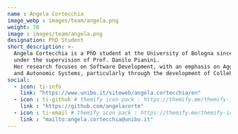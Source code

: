 ```yaml
---
name : Angela Cortecchia
image_webp : images/team/angela.png
weight: 70
image : images/team/angela.png
designation: PhD Student
short_description: >-
  Angela Cortecchia is a PhD student at the University of Bologna since November 2024,
  under the supervision of Prof. Danilo Pianini.
  Her research focuses on Software Development, with an emphasis on Aggregate Computing, Collective Systems, Multi-Agent Systems, 
  and Autonomic Systems, particularly through the development of Collektive, an open-source tool for Aggregate Computing.
social:
  - icon: ti-info
    link: "https://www.unibo.it/sitoweb/angela.cortecchia/en"
  - icon : ti-github # themify icon pack : https://themify.me/themify-icons
    link : "https://github.com/angelacorte"
  - icon : ti-email # themify icon pack : https://themify.me/themify-icons
    link : "mailto:angela.cortecchia@unibo.it"
---
```

